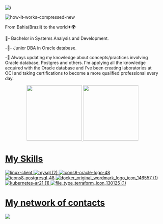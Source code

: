 ![i](https://user-images.githubusercontent.com/89049212/144874374-1338de5b-1b76-41e2-a8d9-df0858526435.jpg)

 ![how-it-works-compressed-new](https://user-images.githubusercontent.com/89049212/219964888-c42b5d45-4a06-4150-be6f-25d7b96ac351.gif)

From Bahia(Brazil) to the world✈🌍

🔭- Bachelor in Systems Analysis and Development. 

-🌱- Junior DBA in Oracle database.

-🌱 Always updating my knowledge about concepts/practices involving Oracle database, Postgres and others. I'm applying all the knowledge acquired with the Oracle database and I've been creating laboratories at OCI and taking certifications to become a more qualified professional every day.

<div align="center">
  <a href="https://github.com/RefesonPinho ">
  <img height="180em" src="https://github-readme-stats.vercel.app/api?username=RefesonPinho&show_icons=true&theme=onedark&include_all_commits=true&count_private=true"/>
  <img height="180em" src="https://github-readme-stats.vercel.app/api/top-langs/?username=RefesonPinho&layout=compact&langs_count=7&theme=onedark"/>
</div>

 # My Skills
![linux-client](https://user-images.githubusercontent.com/89049212/177085147-66a9b794-16f7-48e3-8996-085c52dd21e6.png)
![mysql (2)](https://user-images.githubusercontent.com/89049212/140742094-41ec6ab2-c66f-4aa2-950f-7c434c758139.png)
![icons8-oracle-logo-48](https://user-images.githubusercontent.com/89049212/219965526-4cee58b9-59fb-4782-a85d-4bd85723e7df.png)
![icons8-postgresql-48](https://user-images.githubusercontent.com/89049212/219965860-07c8072b-0b55-4de0-8389-65b0d7dce6a1.png) 
![docker_original_wordmark_logo_icon_146557 (1)](https://user-images.githubusercontent.com/89049212/177085013-f1f31ed7-8e89-4e14-bf65-3d84bf6491c3.png)
![kubernetes-ar21 (1)](https://user-images.githubusercontent.com/89049212/184568530-7eb8b2a4-9c46-4161-b36a-58ab506257c3.svg)
![file_type_terraform_icon_130125 (1)](https://user-images.githubusercontent.com/89049212/186157937-594f10b6-9c11-41cc-92b0-3f35225ce03e.png)


 
 

 # My network of contacts
 
 <div> 
 
 
<a href="https://www.linkedin.com/in/refeson-pinho-tecnologia/" target="_blank"><img src="https://img.shields.io/badge/-LinkedIn-%230077B5?style=for-the-badge&logo=linkedin&logoColor=white" target="_blank"></a> 
 

 <div> 




